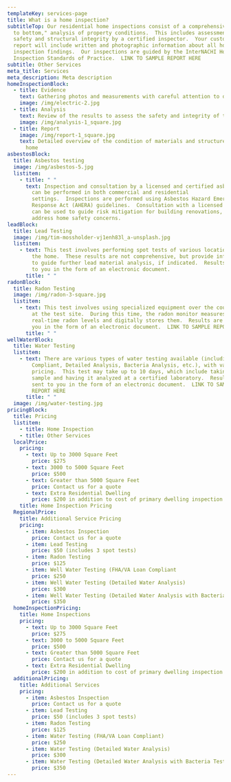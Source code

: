 ```yaml
---
templateKey: services-page
title: What is a home inspection?
subtitleTop: Our residential home inspections consist of a comprehensive, "top
  to bottom," analysis of property conditions.  This includes assessment of home
  safety and structural integrity by a certified inspector.  Your customized
  report will include written and photographic information about all home
  inspection findings.  Our inspections are guided by the InterNACHI Home
  Inspection Standards of Practice.  LINK TO SAMPLE REPORT HERE
subtitle: Other Services
meta_title: Services
meta_description: Meta description
homeInspectionBlock:
  - title: Evidence
    text: Gathering photos and measurements with careful attention to detail
    image: /img/electric-2.jpg
  - title: Analysis
    text: Review of the results to assess the safety and integrity of the property
    image: /img/analysis-1_square.jpg
  - title: Report
    image: /img/report-1_square.jpg
    text: Detailed overview of the condition of materials and structures within the
      home
asbestosBlock:
  title: Asbestos testing
  image: /img/asbestos-5.jpg
  listitem:
    - title: " "
      text: Inspection and consultation by a licensed and certified asbestos inspector
        can be performed in both commercial and residential
        settings.  Inspections are performed using Asbestos Hazard Emergency
        Response Act (AHERA) guidelines.  Consultation with a licensed inspector
        can be used to guide risk mitigation for building renovations, or to
        address home safety concerns.
leadBlock:
  title: Lead Testing
  image: /img/tim-mossholder-vj1enh83l_a-unsplash.jpg
  listitem:
    - text: This test involves performing spot tests of various locations throughout
        the home.  These results are not comprehensive, but provide information
        to guide further lead material analysis, if indicated.  Results are sent
        to you in the form of an electronic document.
      title: " "
radonBlock:
  title: Radon Testing
  image: /img/radon-3-square.jpg
  listitem:
    - text: This test involves using specialized equipment over the course of two days
        at the test site.  During this time, the radon monitor measures
        real-time radon levels and digitally stores them.  Results are sent to
        you in the form of an electronic document.  LINK TO SAMPLE REPORT HERE
      title: " "
wellWaterBlock:
  title: Water Testing
  listitem:
    - text: There are various types of water testing available (including FHA/VA Loan
        Compliant, Detailed Analysis, Bacteria Analysis, etc.), with varying
        pricing.  This test may take up to 10 days, which include taking a water
        sample and having it analyzed at a certified laboratory.  Results are
        sent to you in the form of an electronic document.  LINK TO SAMPLE
        REPORT HERE
      title: " "
  image: /img/water-testing.jpg
pricingBlock:
  title: Pricing
  listitem:
    - title: Home Inspection
    - title: Other Services
  localPrice:
    pricing:
      - text: Up to 3000 Square Feet
        price: $275
      - text: 3000 to 5000 Square Feet
        price: $500
      - text: Greater than 5000 Square Feet
        price: Contact us for a quote
      - text: Extra Residential Dwelling
        price: $200 in addition to cost of primary dwelling inspection
    title: Home Inspection Pricing
  RegionalPrice:
    title: Additional Service Pricing
    pricing:
      - item: Asbestos Inspection
        price: Contact us for a quote
      - item: Lead Testing
        price: $50 (includes 3 spot tests)
      - item: Radon Testing
        price: $125
      - item: Well Water Testing (FHA/VA Loan Compliant
        price: $250
      - item: Well Water Testing (Detailed Water Analysis)
        price: $300
      - item: Well Water Testing (Detailed Water Analysis with Bacteria Testing)
        price: $350
  homeInspectionPricing:
    title: Home Inspections
    pricing:
      - text: Up to 3000 Square Feet
        price: $275
      - text: 3000 to 5000 Square Feet
        price: $500
      - text: Greater than 5000 Square Feet
        price: Contact us for a quote
      - text: Extra Residential Dwelling
        price: $200 in addition to cost of primary dwelling inspection
  additionalPricing:
    title: Additional Services
    pricing:
      - item: Asbestos Inspection
        price: Contact us for a quote
      - item: Lead Testing
        price: $50 (includes 3 spot tests)
      - item: Radon Testing
        price: $125
      - item: Water Testing (FHA/VA Loan Compliant)
        price: $250
      - item: Water Testing (Detailed Water Analysis)
        price: $300
      - item: Water Testing (Detailed Water Analysis with Bacteria Testing)
        price: $350
---
```

